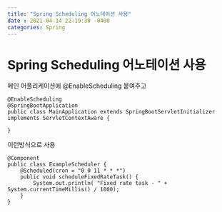 ```yaml
---
title: "Spring Scheduling 어노테이션 사용"
date : 2021-04-14 22:19:30 -0400
categories: Spring
---
```


# Spring Scheduling 어노테이션 사용


메인 어플리케이션에 @EnableScheduling 붙여주고

```
@EnableScheduling
@SpringBootApplication
public class MainApplication extends SpringBootServletInitializer implements ServletContextAware {

}
```

이런방식으로 사용

```
@Component
public class ExampleScheduler {
	@Scheduled(cron = "0 0 11 * * *")
	public void scheduleFixedRateTask() {
		System.out.println( "Fixed rate task - " + System.currentTimeMillis() / 1000);
	}
}
```
